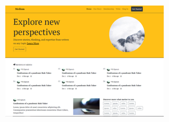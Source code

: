![alt text](https://github.com/FatihAykemat/kodluyoruzprojeler/blob/main/medium-clone/medium-clone.PNG)
